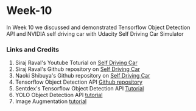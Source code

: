 # Week-10
In Week 10 we discussed and demonstrated Tensorflow Object Detection API and NVIDIA self driving car with Udacity Self Driving Car Simulator

### Links and Credits

1. Siraj Raval's Youtube Toturial on [Self Driving Car](https://www.youtube.com/watch?v=EaY5QiZwSP4&t=556s)
2. Siraj Raval's Github repository on [Self Driving Car](https://github.com/llSourcell/How_to_simulate_a_self_driving_car)
3. Naoki Shibuya's  Github repository on [Self Driving Car](https://github.com/naokishibuya/car-behavioral-cloning)
4. Tensorflow Object Detection API [Github repository](https://github.com/tensorflow/models/tree/master/research/object_detection)
5. Sentdex's Tensorflow Object Detection API  [Tutorial](https://pythonprogramming.net/introduction-use-tensorflow-object-detection-api-tutorial/)
6. YOLO Object Detection API [tutorial](https://imageai.readthedocs.io/en/latest/)
7. Image Augmentation [tutorial](https://medium.com/@thimblot/data-augmentation-boost-your-image-dataset-with-few-lines-of-python-155c2dc1baec)
